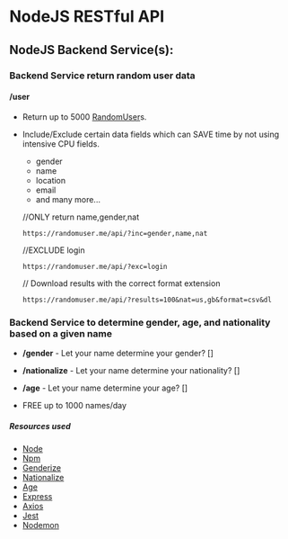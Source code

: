 # NodeJS RESTful API

## NodeJS Backend Service(s):

### Backend Service return random user data

#### **/user**

- Return up to 5000 [RandomUser](https://randomuser.me/api/)s.
- Include/Exclude certain data fields which can SAVE time by not using intensive CPU fields.

  - gender
  - name
  - location
  - email
  - and many more...

  //ONLY return name,gender,nat

  `https://randomuser.me/api/?inc=gender,name,nat`

  //EXCLUDE login

  `https://randomuser.me/api/?exc=login`

  // Download results with the correct format extension

  `https://randomuser.me/api/?results=100&nat=us,gb&format=csv&dl`

### Backend Service to determine gender, age, and nationality based on a given name

- **/gender** - Let your name determine your gender? []
- **/nationalize** - Let your name determine your nationality? []
- **/age** - Let your name determine your age? []

- FREE up to 1000 names/day

##### Resources used

- [Node](https://nodejs.org/en/)
- [Npm](https://www.npmjs.com)
- [Genderize](https://genderize.io)
- [Nationalize](https://nationalize.io)
- [Age](https://agify.io)
- [Express](https://expressjs.com)
- [Axios](https://axios-http.com)
- [Jest](https://jestjs.io)
- [Nodemon](https://www.npmjs.com/package/nodemon)
